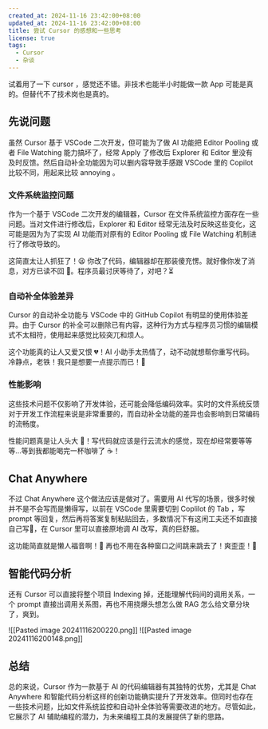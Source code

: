 ```yaml
---
created_at: 2024-11-16 23:42:00+08:00
updated_at: 2024-11-16 23:42:00+08:00
title: 尝试 Cursor 的感想和一些思考
license: true
tags:
  - Cursor
  - 杂谈
---
```


试着用了一下 cursor ，感觉还不错。非技术也能半小时能做一款 App 可能是真的。但替代不了技术岗也是真的。

## 先说问题

虽然 Cursor 基于 VSCode 二次开发，但可能为了做 AI 功能把 Editor Pooling 或者 File Watching 能力搞坏了，经常 Apply 了修改后 Explorer 和 Editor 里没有及时反馈。然后自动补全功能因为可以删内容导致手感跟 VSCode 里的 Copilot 比较不同，用起来比较 annoying 。

### 文件系统监控问题

作为一个基于 VSCode 二次开发的编辑器，Cursor 在文件系统监控方面存在一些问题。当对文件进行修改后，Explorer 和 Editor 经常无法及时反映这些变化，这可能是因为为了实现 AI 功能而对原有的 Editor Pooling 或 File Watching 机制进行了修改导致的。

这简直太让人抓狂了！😫 你改了代码，编辑器却在那装傻充愣。就好像你发了消息，对方已读不回 💬。程序员最讨厌等待了，对吧？⏳

### 自动补全体验差异

Cursor 的自动补全功能与 VSCode 中的 GitHub Copilot 有明显的使用体验差异。由于 Cursor 的补全可以删除已有内容，这种行为方式与程序员习惯的编辑模式不太相符，使用起来感觉比较突兀和烦人。

这个功能真的让人又爱又恨 💔！AI 小助手太热情了，动不动就想帮你重写代码。冷静点，老铁！我只是想要一点提示而已！🤪

### 性能影响

这些技术问题不仅影响了开发体验，还可能会降低编码效率。实时的文件系统反馈对于开发工作流程来说是非常重要的，而自动补全功能的差异也会影响到日常编码的流畅度。

性能问题真是让人头大 🤯！写代码就应该是行云流水的感觉，现在却经常要等等等...等到我都能喝完一杯咖啡了 ☕️！


## Chat Anywhere

不过 Chat Anywhere 这个做法应该是做对了。需要用 AI 代写的场景，很多时候并不是不会写而是懒得写，以前在 VSCode 里需要切到 Coplilot 的 Tab ，写 prompt 等回复，然后再将答案复制粘贴回去，多数情况下有这闲工夫还不如直接自己写🤣，在 Cursor 里可以直接原地调 AI 改写，真的巨舒服。

这功能简直就是懒人福音啊！🎯 再也不用在各种窗口之间跳来跳去了！爽歪歪！🎊

## 智能代码分析

还有 Cursor 可以直接将整个项目 Indexing 掉，还能理解代码间的调用关系，一个 prompt 直接出调用关系图，再也不用挠爆头想怎么做 RAG 怎么给文章分块了，爽到。

![[Pasted image 20241116200220.png]]
![[Pasted image 20241116200148.png]]


## 总结

总的来说，Cursor 作为一款基于 AI 的代码编辑器有其独特的优势，尤其是 Chat Anywhere 和智能代码分析这样的创新功能确实提升了开发效率。但同时也存在一些技术问题，比如文件系统监控和自动补全体验等需要改进的地方。尽管如此，它展示了 AI 辅助编程的潜力，为未来编程工具的发展提供了新的思路。

